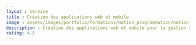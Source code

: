 ```yaml
---
layout : service
title : Création des applications web et mobile
image : assets/images/portfolio/formations/notion_programmation/notion_programmation_algorithme_750.jpg
description : Création des applications web et mobile pour la gestion d'une entreprise.
rating: 4.5
---
```


